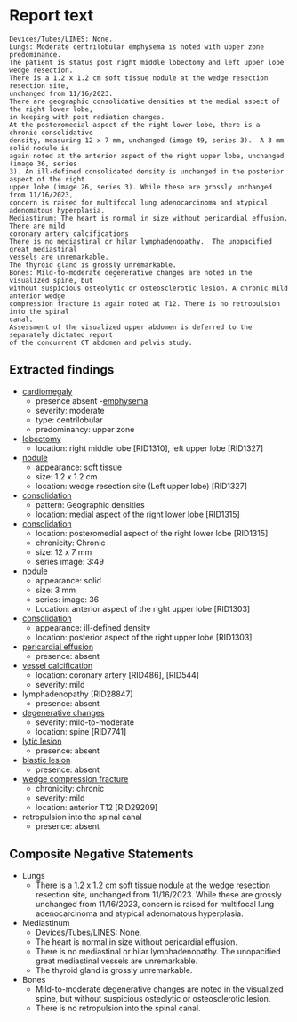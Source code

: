 # Report text

```text
Devices/Tubes/LINES: None.
Lungs: Moderate centrilobular emphysema is noted with upper zone predominance.
The patient is status post right middle lobectomy and left upper lobe wedge resection.
There is a 1.2 x 1.2 cm soft tissue nodule at the wedge resection resection site,
unchanged from 11/16/2023.
There are geographic consolidative densities at the medial aspect of the right lower lobe,
in keeping with post radiation changes.
At the posteromedial aspect of the right lower lobe, there is a chronic consolidative
density, measuring 12 x 7 mm, unchanged (image 49, series 3).  A 3 mm solid nodule is
again noted at the anterior aspect of the right upper lobe, unchanged (image 36, series
3). An ill-defined consolidated density is unchanged in the posterior aspect of the right
upper lobe (image 26, series 3). While these are grossly unchanged from 11/16/2023,
concern is raised for multifocal lung adenocarcinoma and atypical adenomatous hyperplasia.
Mediastinum: The heart is normal in size without pericardial effusion.  There are mild
coronary artery calcifications
There is no mediastinal or hilar lymphadenopathy.  The unopacified great mediastinal
vessels are unremarkable.  
The thyroid gland is grossly unremarkable.  
Bones: Mild-to-moderate degenerative changes are noted in the visualized spine, but
without suspicious osteolytic or osteosclerotic lesion. A chronic mild anterior wedge
compression fracture is again noted at T12. There is no retropulsion into the spinal
canal.
Assessment of the visualized upper abdomen is deferred to the separately dictated report
of the concurrent CT abdomen and pelvis study.
```

## Extracted findings

- [cardiomegaly](../../definitions/upmedic/Cardiomegaly.cde.md)
  - presence absent
-[emphysema](../../definitions/hood/emphysema.md)
  - severity: moderate
  - type: centrilobular
  - predominancy: upper zone
- [lobectomy](../../definitions/hood/lobectomy.md)
  - location: right middle lobe \[RID1310\], left upper lobe \[RID1327\]
- [nodule](../../definitions/hood/pulmonary-nodule.md)
  - appearance: soft tissue
  - size: 1.2 x 1.2 cm
  - location: wedge resection site (Left upper lobe) \[RID1327\]
- [consolidation](../../definitions/smartreporting/consolidation.txt)
  - pattern: Geographic densities
  - location: medial aspect of the right lower lobe \[RID1315\]
- [consolidation](../../definitions/smartreporting/consolidation.txt)
  - location: posteromedial aspect of the right lower lobe \[RID1315\]
  - chronicity: Chronic
  - size: 12 x 7 mm
  - series image: 3:49
- [nodule](../../definitions/hood/pulmonary-nodule.md)
  - appearance: solid
  - size: 3 mm
  - series: image: 36
  - Location: anterior aspect of the right upper lobe \[RID1303\]
- [consolidation](../../definitions/smartreporting/consolidation.txt)
  - appearance: ill-defined density
  - location: posterior aspect of the right upper lobe \[RID1303\]
- [pericardial effusion](../../definitions/hood/pericardial-effusion.md)
  - presence: absent
- [vessel calcification](../../definitions/nuance/coronary_artery_calcification.json)
  - location: coronary artery \[RID486\], \[RID544\]
  - severity: mild
- lymphadenopathy \[RID28847\]
  - presence: absent
- [degenerative changes](../../definitions/nuance/thoracic_spine_degenerative_changes.json)
  - severity: mild-to-moderate
  - location: spine \[RID7741\]
- [lytic lesion](../../definitions/hood/lytic-lesion.md)
  - presence: absent
- [blastic lesion](../../definitions/hood/sclerotic-lesion.md)
  - presence: absent
- [wedge compression fracture](../../definitions/hood/compression-fracture.md)
  - chronicity: chronic
  - severity: mild
  - location: anterior T12 \[RID29209\]
- retropulsion into the spinal canal
  - presence: absent

## Composite Negative Statements

- Lungs
  - There is a 1.2 x 1.2 cm soft tissue nodule at the wedge resection resection site,
unchanged from 11/16/2023. While these are grossly unchanged from 11/16/2023,
concern is raised for multifocal lung adenocarcinoma and atypical adenomatous hyperplasia.
- Mediastinum
  - Devices/Tubes/LINES: None.
  - The heart is normal in size without pericardial effusion.
  - There is no mediastinal or hilar lymphadenopathy.  The unopacified great mediastinal
vessels are unremarkable.  
  - The thyroid gland is grossly unremarkable.  
- Bones
  - Mild-to-moderate degenerative changes are noted in the visualized spine, but
without suspicious osteolytic or osteosclerotic lesion.
  - There is no retropulsion into the spinal canal.
